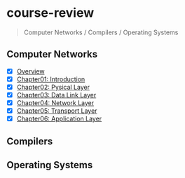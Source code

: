 # course-review

> Computer Networks / Compilers / Operating Systems

## Computer Networks

- [x] [Overview](computer-networks/overview.md)
- [x] [Chapter01: Introduction](computer-networks/chapter01-introduction.md)
- [x] [Chapter02: Pysical Layer](computer-networks/chapter02-physical-layer.md)
- [x] [Chapter03: Data Link Layer](computer-networks/chapter03-data-link-layer.md)
- [x] [Chapter04: Network Layer](computer-networks/chapter04-network-layer.md)
- [x] [Chapter05: Transport Layer](computer-networks/chapter05-transport-layer.md)
- [x] [Chapter06: Application Layer](computer-networks/chapter06-application-layer.md)

## Compilers

## Operating Systems
 
